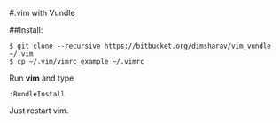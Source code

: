 #.vim with Vundle

##Install:

    $ git clone --recursive https://bitbucket.org/dimsharav/vim_vundle ~/.vim
    $ cp ~/.vim/vimrc_example ~/.vimrc

Run **vim** and type 

    :BundleInstall

Just restart vim.
